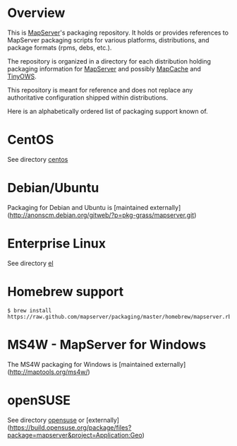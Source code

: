 Overview
========

This is [MapServer](http://mapserver.org)'s packaging repository. It holds 
or provides references to MapServer packaging scripts for various platforms, 
distributions, and package formats (rpms, debs, etc.).

The repository is organized in a directory for each distribution holding 
packaging information for [MapServer](https://github.com/mapserver/mapserver) 
and possibly [MapCache](https://github.com/mapserver/mapcache) and 
[TinyOWS](https://github.com/mapserver/tinyows).

This repository is meant for reference and does not replace any authoritative 
configuration shipped within distributions.

Here is an alphabetically ordered list of packaging support known of.

CentOS
======

See directory [centos](packaging/tree/master/centos)

Debian/Ubuntu
=============

Packaging for Debian and Ubuntu is [maintained externally]
(http://anonscm.debian.org/gitweb/?p=pkg-grass/mapserver.git)

Enterprise Linux
================

See directory [el](packaging/tree/master/el)

Homebrew support
================

```
$ brew install https://raw.github.com/mapserver/packaging/master/homebrew/mapserver.rb
```

MS4W - MapServer for Windows
============================

The MS4W packaging for Windows is [maintained externally] 
(http://maptools.org/ms4w/)

openSUSE
========

See directory [opensuse](packaging/tree/master/opensuse) or [externally]
(https://build.opensuse.org/package/files?package=mapserver&project=Application:Geo)

